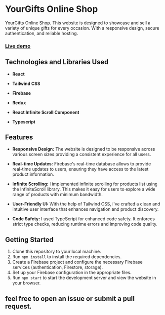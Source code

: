 # YourGifts Online Shop

YourGifts Online Shop. This website is designed to showcase and sell a variety of unique gifts for every occasion. With a responsive design, secure authentication, and reliable hosting.

### <a href="https://gift-shop-4bf1f.web.app/">Live demo</a>

## Technologies and Libraries Used

- **React**

- **Tailwind CSS**

- **Firebase**

- **Redux**

- **React Infinite Scroll Component**

- **Typescript**

## Features

- **Responsive Design:** The website is designed to be responsive across various screen sizes providing a consistent experience for all users.

- **Real-time Updates:** Firebase's real-time database allows to provide real-time updates to users, ensuring they have access to the latest product information.

- **Infinite Scrolling:** I implemented infinite scrolling for products list using the InfiniteScroll library. This makes it easy for users to explore a wide range of products with minimum bandwidth.

- **User-Friendly UI:** With the help of Tailwind CSS, i've crafted a clean and intuitive user interface that enhances navigation and product discovery.

- **Code Safety:** I used TypeScript for enhanced code safety. It enforces strict type checks, reducing runtime errors and improving code quality.

## Getting Started

1. Clone this repository to your local machine.
2. Run `npm install` to install the required dependencies.
3. Create a Firebase project and configure the necessary Firebase services (authentication, Firestore, storage).
4. Set up your Firebase configuration in the appropriate files.
5. Run `npm start` to start the development server and view the website in your browser.

## feel free to open an issue or submit a pull request.